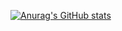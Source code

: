 [![Anurag's GitHub stats](https://github-readme-stats.vercel.app/api?username=duyng21303)](https://github.com/anuraghazra/github-readme-stats)
